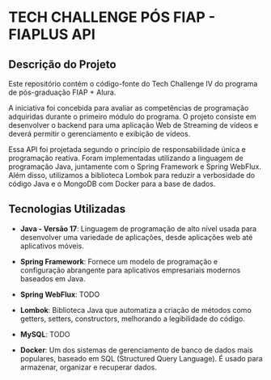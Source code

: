 # TECH CHALLENGE PÓS FIAP - FIAPLUS API

## Descrição do Projeto

Este repositório contém o código-fonte do Tech Challenge IV do programa de pós-graduação FIAP + Alura.

A iniciativa foi concebida para avaliar as competências de programação adquiridas durante o primeiro módulo do programa. O projeto consiste em desenvolver o backend para uma aplicação Web de Streaming de vídeos e deverá permitir o gerenciamento e exibição de vídeos. 

Essa API foi projetada segundo o princípio de responsabilidade única e programação reativa. Foram implementadas utilizando a linguagem de programação Java, juntamente com o Spring Framework e Spring WebFlux. Além disso, utilizamos a biblioteca Lombok para reduzir a verbosidade do código Java e o MongoDB com Docker para a base de dados.

## Tecnologias Utilizadas

- **Java - Versão 17**: Linguagem de programação de alto nível usada para desenvolver uma variedade de aplicações, desde aplicações web até aplicativos móveis.

- **Spring Framework**: Fornece um modelo de programação e configuração abrangente para aplicativos empresariais modernos baseados em Java.

- **Spring WebFlux**: TODO

- **Lombok**: Biblioteca Java que automatiza a criação de métodos como getters, setters, constructors, melhorando a legibilidade do código.

- **MySQL**: TODO

- **Docker**: Um dos sistemas de gerenciamento de banco de dados mais populares, baseado em SQL (Structured Query Language). É usado para armazenar, organizar e recuperar dados.
